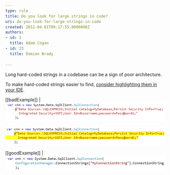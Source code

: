 ```yaml
---
type: rule
title: Do you look for large strings in code?
uri: do-you-look-for-large-strings-in-code
created: 2012-04-01T09:17:55.0000000Z
authors:
- id: 1
  title: Adam Cogan
- id: 23
  title: Damian Brady

---
```


Long hard-coded strings in a codebase can be a sign of poor architecture.
 
​To make hard-coded strings easier to find, [consider highlighting them in your IDE](/do-you-highlight-strings-in-your-code-editor).

[[badExample]]
| ![ Bad Example - The connection string is hard-coded and isn't easy to see in the IDE.](LongStringBadExample.png)

![ Better Example - The connection string is still hard-coded, but at least it's very visible to the developers.](longstringbadexample2.png)

[[goodExample]]
| ![ Good Example - The connection string is now stored in configuration and we don't have a long hard-coded string in the code.](ShortStrings.png)
